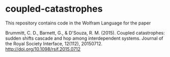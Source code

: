 # coupled-catastrophes
This repository contains code in the Wolfram Language for the paper 

Brummitt, C. D., Barnett, G., &amp; D'Souza, R. M. (2015). Coupled catastrophes: sudden shifts cascade and hop among interdependent systems. Journal of the Royal Society Interface, 12(112), 20150712. http://doi.org/10.1098/rsif.2015.0712
